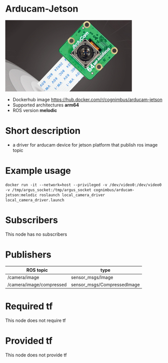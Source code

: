 # Arducam-Jetson

<img src="./arducam-jetson/arducam.jpg" alt="arducam-jetson" width="400"/>

* Dockerhub image https://hub.docker.com/r/cognimbus/arducam-jetson
* Supported architectures <b>arm64</b>
* ROS version <b>melodic</b>

# Short description
* a driver for arducam device for jetson platform that publish ros image topic

# Example usage
```
docker run -it --network=host --privileged -v /dev/video0:/dev/video0 -v /tmp/argus_socket:/tmp/argus_socket cognimbus/arducam-jetson:melodic roslaunch local_camera_driver local_camera_driver.launch
```

# Subscribers
This node has no subscribers


# Publishers
ROS topic | type
--- | ---
/camera/image | sensor_msgs/Image
/camera/image/compressed | sensor_msgs/CompressedImage


# Required tf
This node does not require tf


# Provided tf
This node does not provide tf


